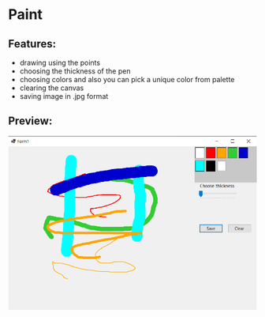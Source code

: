 # Paint
## Features:
+ drawing using the points
+ choosing the thickness of the pen
+ choosing colors and also you can pick a unique color from palette
+ clearing the canvas
+ saving image in .jpg format

## Preview:
![Preview](https://github.com/RostyslavWeb/Paint/blob/master/paint-index.png)

